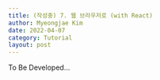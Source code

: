 ```yaml
---
title: (작성중) 7. 웹 브라우저로 (with React) 
author: Myeongjae Kim
date: 2022-04-07
category: Tutorial
layout: post
---
```


To Be Developed...
